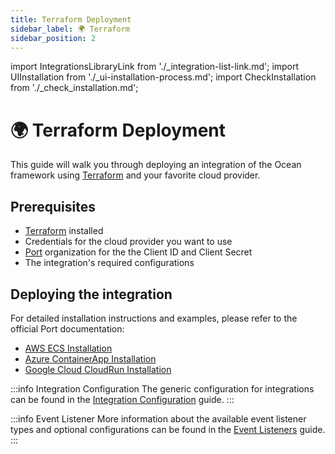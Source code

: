 ```yaml
---
title: Terraform Deployment
sidebar_label: 🌍 Terraform
sidebar_position: 2
---
```


import IntegrationsLibraryLink from './\_integration-list-link.md';
import UIInstallation from './\_ui-installation-process.md';
import CheckInstallation from './\_check_installation.md';

# 🌍 Terraform Deployment

This guide will walk you through deploying an integration of the Ocean framework using [Terraform](https://www.terraform.io/) and your favorite cloud
provider.

<CheckInstallation/>

## Prerequisites

- [Terraform](https://www.terraform.io/downloads.html) installed
- Credentials for the cloud provider you want to use
- [Port](https://app.getport.io) organization for the the Client ID and Client Secret
- The integration's required configurations

## Deploying the integration

<UIInstallation/>

For detailed installation instructions and examples, please refer to the official Port documentation:

- [AWS ECS Installation](https://docs.port.io/build-your-software-catalog/sync-data-to-catalog/cloud-providers/aws/installations/installation?installation-platforms=terraform)
- [Azure ContainerApp Installation](https://docs.port.io/build-your-software-catalog/sync-data-to-catalog/cloud-providers/azure/installation?installation-methods=terraform)
- [Google Cloud CloudRun Installation](https://docs.port.io/build-your-software-catalog/sync-data-to-catalog/cloud-providers/gcp/installation?installation-platforms=terraform)

<IntegrationsLibraryLink/>

:::info Integration Configuration
The generic configuration for integrations can be found in
the [Integration Configuration](../develop-an-integration/integration-configuration.md) guide.
:::

:::info Event Listener
More information about the available event listener types and optional configurations can be found in
the [Event Listeners](../framework/features/event-listener.md) guide.
:::
